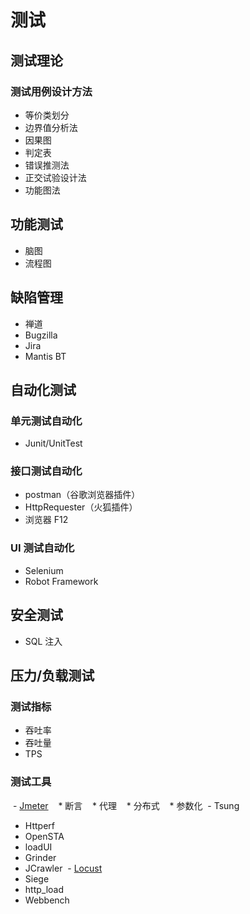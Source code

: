 # 测试
## 测试理论
### 测试用例设计方法
  - 等价类划分
  - 边界值分析法
  - 因果图
  - 判定表
  - 错误推测法
  - 正交试验设计法
  - 功能图法

## 功能测试
  - 脑图
  - 流程图

## 缺陷管理
  - 禅道
  - Bugzilla
  - Jira
  - Mantis BT

## 自动化测试
### 单元测试自动化
  - Junit/UnitTest

### 接口测试自动化
  - postman（谷歌浏览器插件）
  - HttpRequester（火狐插件）
  - 浏览器 F12

### UI 测试自动化
  - Selenium
  - Robot Framework

## 安全测试
  - SQL 注入

## 压力/负载测试
### 测试指标
  - 吞吐率
  - 吞吐量
  - TPS
### 测试工具
  - [Jmeter](http://jmeter.apache.org/)
    * 断言
    * 代理
    * 分布式
    * 参数化
  - Tsung
  - Httperf
  - OpenSTA
  - loadUI
  - Grinder
  - JCrawler
  - [Locust](http://locust.io/)
  - Siege
  - http_load
  - Webbench
